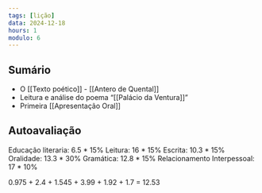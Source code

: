 ```yaml
---
tags: [lição]
data: 2024-12-18
hours: 1
modulo: 6
---
```


## Sumário
- O [[Texto poético]] - [[Antero de Quental]]
- Leitura e análise do poema “[[Palácio da Ventura]]”
- Primeira [[Apresentação Oral]]
## Autoavaliação

Educação literaria: 6.5 * 15%
Leitura: 16 * 15%
Escrita: 10.3 * 15%
Oralidade: 13.3 * 30%
Gramática: 12.8 * 15%
Relacionamento Interpessoal: 17 * 10%

0.975 + 2.4 + 1.545 + 3.99 + 1.92 + 1.7 = 12.53